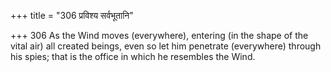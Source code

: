 +++
title = "306 प्रविश्य सर्वभूतानि"

+++
306	As the Wind moves (everywhere), entering (in the shape of the vital air) all created beings, even so let him penetrate (everywhere) through his spies; that is the office in which he resembles the Wind.
